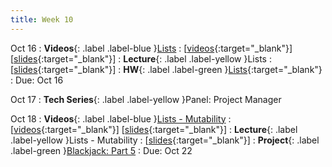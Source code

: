```yaml
---
title: Week 10
---
```


Oct 16
: **Videos**{: .label .label-blue }[Lists](https://edstem.org/us/courses/41289/lessons/71164)
  : \[[videos](https://www.youtube.com/playlist?list=PLWGqLlpet_GQjI2M10YLFkR4gAljysWSk){:target="_blank"}\] \[[slides](https://docs.google.com/presentation/d/1OUw8aSXYw2fSpy-3b2WAU0QWzsc6RDtdwf86KI90fuQ){:target="_blank"}\]
: **Lecture**{: .label .label-yellow }Lists
  : \[[slides](https://docs.google.com/presentation/d/1jTvR-hVexXHH36u_ELto9FiSTvWjSCtu8FK2cGANyDo){:target="_blank"}\]
: **HW**{: .label .label-green }[Lists](https://edstem.org/us/courses/41289/lessons/78034){:target="_blank"}
  : Due: Oct 16

Oct 17
: **Tech Series**{: .label .label-yellow }Panel: Project Manager

Oct 18
: **Videos**{: .label .label-blue }[Lists - Mutability](https://edstem.org/us/courses/41289/lessons/71165)
  : \[[videos](https://www.youtube.com/playlist?list=PLWGqLlpet_GSSgEDaeHKfDxl0NwbHXGQa){:target="_blank"}\] \[[slides](https://docs.google.com/presentation/d/169F2duiEAKEhwsgiLvKX_W5P06KB1krsh0GSDkUMAOc){:target="_blank"}\]
: **Lecture**{: .label .label-yellow }Lists - Mutability
  : \[[slides](https://docs.google.com/presentation/d/18YRX0vIkZ8DNiwYQ_ly0Zm7KQU4kQKfkJ53Cb-U8oto){:target="_blank"}\]
: **Project**{: .label .label-green }[Blackjack: Part 5](https://edstem.org/us/courses/41289/lessons/78021)
  : Due: Oct 22
